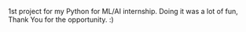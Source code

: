 1st project for my Python for ML/AI internship. Doing it was a lot of fun, Thank You for the opportunity. :)
